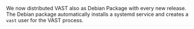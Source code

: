 We now distributed VAST also as Debian Package with every new release. The
Debian package automatically installs a systemd service and creates a `vast`
user for the VAST process.
